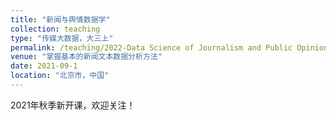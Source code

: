 ```yaml
---
title: "新闻与舆情数据学"
collection: teaching
type: "传媒大数据，大三上"
permalink: /teaching/2022-Data Science of Journalism and Public Opinion
venue: "掌握基本的新闻文本数据分析方法"
date: 2021-09-1
location: "北京市，中国"
---
```


2021年秋季新开课，欢迎关注！
